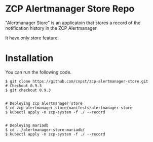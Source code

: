 # ZCP Alertmanager Store Repo

"Alertmanager Store" is an applicatoin that stores a record of the notification history in the ZCP Alertmanager.

It have only store feature.

# Installation

You can run the following code.

```
$ git clone https://github.com/cnpst/zcp-alertmanager-store.git
# Checkout 0.9.3 
$ git checkout 0.9.3
 
 
# Deploying zcp alertmanager store
$ cd zcp-alertmanager-store/manifests/alertmanager-store
$ kubectl apply -n zcp-system -f ./ --record
 
 
# Deploying mariadb
$ cd ../alertmanager-store-mariadb/
$ kubectl apply -n zcp-system -f ./ --record

```


